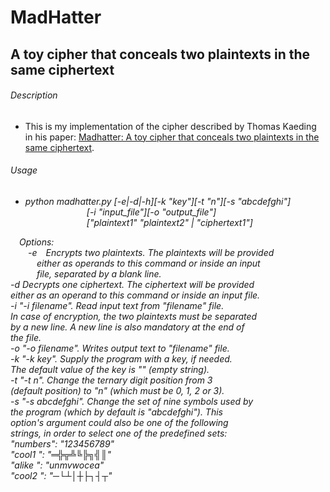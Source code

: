 # MadHatter
## A toy cipher that conceals two plaintexts in the same ciphertext



###### Description

*  This is my implementation of the cipher described by Thomas Kaeding in his
paper: [Madhatter: A toy cipher that conceals two plaintexts in the same
ciphertext](https://eprint.iacr.org/2020/301.pdf).



###### Usage

*  *python madhatter.py [-e|-d|-h][-k "key"][-t "n"][-s "abcdefghi"]\
&emsp;&emsp;&emsp;&emsp;&emsp;&emsp;&emsp;[-i "input_file"][-o "output_file"]\
&emsp;&emsp;&emsp;&emsp;&emsp;&emsp;&emsp;["plaintext1" "plaintext2" | "ciphertext1"]*

&emsp;*Options:\
&emsp;&emsp;-e&emsp;Encrypts two plaintexts. The plaintexts will be provided\
&emsp;&emsp;&emsp;either as operands to this command or inside an input\
&emsp;&emsp;&emsp;file, separated by a blank line.\
		-d		Decrypts one ciphertext. The ciphertext will be provided\
				either as an operand to this command or inside an input file.\
		-i		"-i filename". Read input text from "filename" file.\
				In case of encryption, the two plaintexts must be separated\
				by a new line. A new line is also mandatory at the end of\
				the file.\
		-o		"-o filename". Writes output text to "filename" file.\
		-k		"-k key". Supply the program with a key, if needed.\
				The default value of the key is "" (empty string).\
		-t		"-t n". Change the ternary digit position from 3\
				(default position) to "n" (which must be 0, 1, 2 or 3).\
		-s		"-s abcdefghi". Change the set of nine symbols used by\
				the program (which by default is "abcdefghi"). This\
				option's argument could also be one of the following\
				strings, in order to select one of the predefined sets:\
					"numbers": "123456789"\
					"cool1  ": "═╬╦╩╚╠╗╣║"\
					"alike  ": "unmvwocea"\
					"cool2  ": "─└┴│┼├┐┤┬"*
